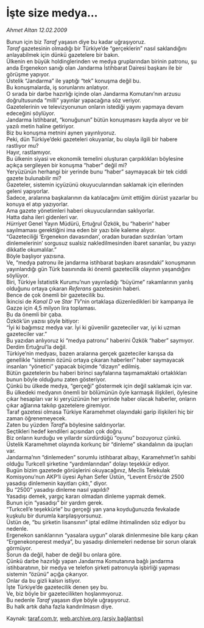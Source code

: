 # İşte size medya...

*Ahmet Altan 12.02.2009*

<div class="yazi">Bunun için biz <i>Taraf</i> yaşasın diye bu kadar uğraşıyoruz.<i> <br/>Taraf</i> gazetesinin olmadığı bir Türkiye’de “gerçeklerin” nasıl saklandığını anlayabilmek için dünkü gazetelere bir bakın. <br/>Ülkenin en büyük holdinglerinden ve medya gruplarından birinin patronu, şu anda Ergenekon sanığı olan Jandarma İstihbarat Dairesi başkanı ile bir görüşme yapıyor. <br/>Üstelik “Jandarma” ile yaptığı “tek” konuşma değil bu. <br/>Bu konuşmalarda, iş sorunlarını anlatıyor. <br/>O sırada bir darbe hazırlığı içinde olan Jandarma Komutanı’nın arzusu doğrultusunda “milli” yayınlar yapacağına söz veriyor. <br/>Gazetelerinin ve televizyonunun onların istediği yayını yapmaya devam edeceğini söylüyor. <br/>Jandarma İstihbarat, “konuğunun” bütün konuşmasını kayda alıyor ve bir yazılı metin haline getiriyor. <br/>Biz bu konuşma metnini aynen yayınlıyoruz. <br/>Peki, dün Türkiye’deki gazeteleri okuyanlar, bu olayla ilgili bir habere rastlıyor mu? <br/>Hayır, rastlamıyor. <br/>Bu ülkenin siyasi ve ekonomik temelini oluşturan çarpıklıkları böylesine açıkça sergileyen bir konuşma “haber” değil mi? <br/>Yeryüzünün herhangi bir yerinde bunu “haber” saymayacak bir tek ciddi gazete bulunabilir mi? <br/>Gazeteler, sistemin içyüzünü okuyucularından saklamak için ellerinden geleni yapıyorlar. <br/>Sadece, aralarına başkalarının da katılacağını ümit ettiğim dürüst yazarlar bu konuya el atıp yazıyorlar. <br/>Ama gazete yönetimleri haberi okuyucularından saklıyorlar. <br/>Hatta daha ileri gidenleri var.<i> <br/>Hürriyet</i> Genel Yayın Müdürü, Ertuğrul Özkök, bu “haberin” haber sayılmaması gerektiğini ima eden bir yazı bile kaleme alıyor. <br/>“Gazeteciliği ‘Ergenekon davasından’, oradan buradan sızdırılan ‘ortam dinlemelerinin’ sorgusuz sualsiz nakledilmesinden ibaret sananlar, bu yazıyı dikkatle okumalılar.” <br/>Böyle başlıyor yazısına. <br/>Ve, “medya patronu ile jandarma istihbarat başkanı arasındaki” konuşmanın yayınlandığı gün Türk basınında iki önemli gazetecilik olayının yaşandığını söylüyor. <br/>Biri, Türkiye İstatistik Kurumu’nun yayınladığı “büyüme” rakamlarının yanlış olduğunu ortaya çıkaran <i>Referans</i> gazetesinin haberi. <br/>Bence de çok önemli bir gazetecilik bu. <br/>İkincisi de <i>Kanal D</i> ve <i>Star TV</i>’nin ortaklaşa düzenledikleri bir kampanya ile Gazze için 4,5 milyon lira toplaması. <br/>Bu da önemli bir çaba. <br/>Özkök’ün yazısı şöyle bitiyor: <br/>“İyi ki bağımsız medya var. İyi ki güvenilir gazeteciler var, iyi ki uzman gazeteciler var.” <br/>Bu yazıdan anlıyoruz ki “medya patronu” haberini Özkök “haber” saymıyor. <br/>Derdim Ertuğrul’la değil. <br/>Türkiye’nin medyası, bazen aralarına gerçek gazeteciler karışsa da genellikle “sistemin özünü ortaya çıkaran haberleri” haber saymayacak insanları “yönetici” yapacak biçimde “dizayn” edilmiş. <br/>Bütün gazetelerin bu haberi birinci sayfalarına taşımamaktaki ortaklıkları bunun böyle olduğunu zaten gösteriyor. <br/>Çünkü bu ülkede medya, “gerçeği” göstermek için değil saklamak için var. <br/>Bu ülkedeki medyanın önemli bir bölümünün öyle karmaşık ilişkileri, öylesine çıkar hesapları var ki yeryüzünün her yerinde haber olacak haberler, onların çıkar ağlarına takılıp gazetelere giremiyor. <br/>Taraf gazetesi olmasa Türkiye Karamehmet olayındaki garip ilişkileri hiç bir zaman öğrenemeyecek. <br/>Zaten bu yüzden <i>Taraf</i>’a böylesine saldırıyorlar. <br/>Seçtikleri hedef kendileri açısından çok doğru. <br/>Biz onların kurduğu ve yıllardır sürdürdüğü “oyunu” bozuyoruz çünkü. <br/>Üstelik Karamehmet olayında korkunç bir “dinleme” skandalının da ipuçları var. <br/>Jandarma’nın “dinlemeden” sorumlu istihbarat albayı, Karamehmet’in sahibi olduğu Turkcell şirketine “yardımlarından” dolayı teşekkür ediyor. <br/>Bugün bizim gazetede görüşlerini okuyacağınız, Meclis Telekulak Komisyonu’nun AKP’li üyesi Ayhan Sefer Üstün, “Levent Ersöz’de 2500 yasadışı dinlemenin kayıtları çıktı,” diyor. <br/>Bu “2500” yasadışı dinleme nasıl yapıldı? <br/>Yasadışı demek, yargıç kararı olmadan dinleme yapmak demek. <br/>Bunun için “yasadışı” bir yardım gerek. <br/>“Turkcell’e teşekkürle” bu gerçeği yan yana koyduğunuzda fevkalade kuşkulu bir durumla karşılaşıyorsunuz. <br/>Üstün de, “bu şirketin lisansının” iptal edilme ihtimalinden söz ediyor bu nedenle. <br/>Ergenekon sanıklarının “yasalara uygun” olarak dinlenmesine bile karşı çıkan “Ergenekonperest medya”, bu yasadışı dinlemeleri nedense bir sorun olarak görmüyor. <br/>Sorun da değil, haber de değil bu onlara göre. <br/>Çünkü darbe hazırlığı yapan Jandarma Komutanına bağlı jandarma istihbaratının, bir medya ve telefon şirketi patronuyla işbirliği yapması sistemin “özünü” açığa çıkarıyor. <br/>Onlar da bu gizli kalsın istiyor. <br/>İşte Türkiye’de gazetecilik denen şey bu. <br/>Ve, biz böyle bir gazetecilikten hoşlanmıyoruz. <br/>Bu nedenle <i>Taraf</i> yaşasın diye böyle uğraşıyoruz. <br/>Bu halk artık daha fazla kandırılmasın diye.</div>

Kaynak: [taraf.com.tr](http://www.taraf.com.tr:80/makale/3983.htm), [web.archive.org (arşiv bağlantısı)](http://web.archive.org/web/20100428082215/http://www.taraf.com.tr:80/makale/3983.htm)
